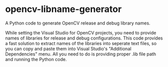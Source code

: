 # opencv-libname-generator
A Python code to generate OpenCV release and debug library names.

While setting the Visual Studio for OpenCV projects, you need to provide names of libraries for release and debug configurations. This code provides a fast solution to extract names of the libraries into seperate text files, so you can copy and paste them into Visual Studio's "Additional Dependencies" menu. All you need to do is providing proper .lib file path and running the Python code.

